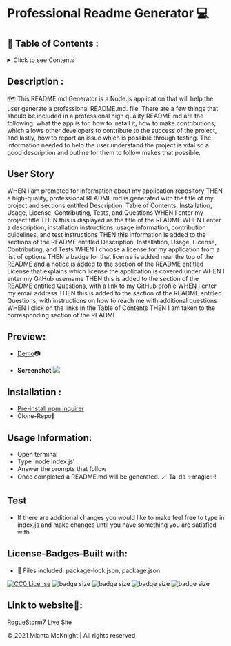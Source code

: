 # Professional Readme Generator 💻

## 📖 Table of Contents :
<details>

  <summary>Click to see Contents</summary>


* [Description](#description)

* [User Story](#user-story)

* [Preview](#preview)

* [Installation](#installation)  

* [Usage](#usage)

* [Test](#test)

* [Built With](#built-with)

* [Badges](#badges)

* [RogueStorm7-livesite](#RogueStorm7-livesite)

</details>

## Description :
🗺️
This README.md Generator is a Node.js application that will help the user generate a professional README.md. file. There are a few things that should be included in a professional high quality README.md are the following: what the app is for, how to install it, how to make contributions; which allows other developers to contribute to the success of the project, and lastly, how to report an issue which is possible through testing. The information needed to help the user understand the project is vital so a good description and outline for them to follow makes that possible.

## User Story
WHEN I am prompted for information about my application repository
THEN a high-quality, professional README.md is generated with the title of my project and sections entitled Description, Table of Contents, Installation, Usage, License, Contributing, Tests, and Questions
WHEN I enter my project title
THEN this is displayed as the title of the README
WHEN I enter a description, installation instructions, usage information, contribution guidelines, and test instructions
THEN this information is added to the sections of the README entitled Description, Installation, Usage, License, Contributing, and Tests
WHEN I choose a license for my application from a list of options
THEN a badge for that license is added near the top of the README and a notice is added to the section of the README entitled License that explains which license the application is covered under
WHEN I enter my GitHub username
THEN this is added to the section of the README entitled Questions, with a link to my GitHub profile
WHEN I enter my email address
THEN this is added to the section of the README entitled Questions, with instructions on how to reach me with additional questions
WHEN I click on the links in the Table of Contents
THEN I am taken to the corresponding section of the README


## Preview: 
- [Demo](https://watch.screencastify.com/v/Wv7fPDi2MPmMNLc1dIce)📷

- **Screenshot** <image src="./images-preview-demo/professional readme generator screenshot1.png">

## Installation :
- [Pre-install npm inquirer](https://www.npmjs.com/package/inquirer)
- Clone-Repo🧭
    

## Usage Information: 
- Open terminal
- Type 'node index.js'
- Answer the prompts that follow
- Once completed a README.md will be generated. 🪄 Ta-da ✨magic✨!

## Test
- If there are additional changes you would like to make feel free to type in index.js and make changes until you have something you are satisfied with.
  
## License-Badges-Built with:

- 🧱 Files included: package-lock.json, package.json.

[![CC0 License](https://img.shields.io/badge/License-CC0-orange)](https://choosealicense.com/licenses/cc0)
![badge size](https://img.shields.io/badge/Made%20for-VSCode-1f425f.svg)
![badge size](https://img.shields.io/badge/JavaScript-F7DF1E?style=for-the-badge&logo=javascript&logoColor=black)
![badge size](https://img.shields.io/badge/Node.js-43853D?style=for-the-badge&logo=node.js&logoColor=white)
![badge size](https://img.shields.io/badge/GitHub-100000?style=for-the-badge&logo=github&logoColor=white)

    
## Link to website🔮:

[RogueStorm7 Live Site](https://github.com/RogueStorm7/node-js-professional-readme-generator-challenge.git)


&copy; 2021 Mianta McKnight  | All rights reserved